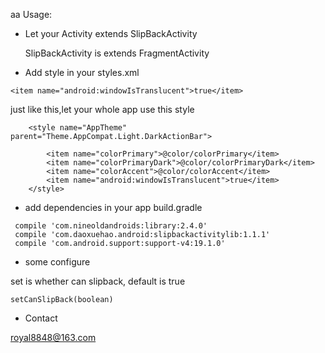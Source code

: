 aa
Usage:

- Let your Activity extends SlipBackActivity

  SlipBackActivity is extends FragmentActivity

- Add style in your styles.xml
```
<item name="android:windowIsTranslucent">true</item>
```
just like this,let your whole app use this style
```
    <style name="AppTheme" parent="Theme.AppCompat.Light.DarkActionBar">

        <item name="colorPrimary">@color/colorPrimary</item>
        <item name="colorPrimaryDark">@color/colorPrimaryDark</item>
        <item name="colorAccent">@color/colorAccent</item>
        <item name="android:windowIsTranslucent">true</item>
    </style>
```
- add dependencies in your app build.gradle
```
 compile 'com.nineoldandroids:library:2.4.0'
 compile 'com.daoxuehao.android:slipbackactivitylib:1.1.1'
 compile 'com.android.support:support-v4:19.1.0'
```

- some configure

 set is whether can slipback, default is true
```
setCanSlipBack(boolean)
```
- Contact

 royal8848@163.com
